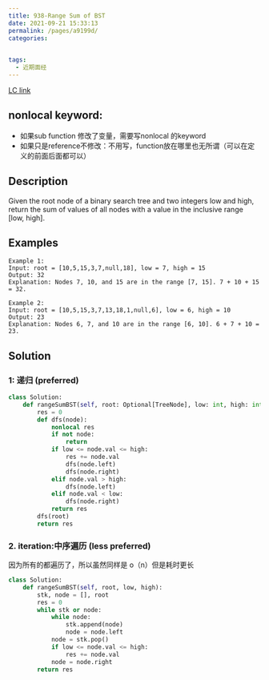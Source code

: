 ```yaml
---
title: 938-Range Sum of BST
date: 2021-09-21 15:33:13
permalink: /pages/a9199d/
categories:
  

tags:
  - 近期面经
---
```

[LC link](https://leetcode.com/problems/range-sum-of-bst/)

## nonlocal keyword:
- 如果sub function 修改了变量，需要写nonlocal 的keyword
- 如果只是reference不修改：不用写，function放在哪里也无所谓（可以在定义的前面后面都可以）

## Description
Given the root node of a binary search tree and two integers low and high, return the sum of values of all nodes with a value in the inclusive range [low, high].

 
## Examples
```
Example 1:
Input: root = [10,5,15,3,7,null,18], low = 7, high = 15
Output: 32
Explanation: Nodes 7, 10, and 15 are in the range [7, 15]. 7 + 10 + 15 = 32.

Example 2:
Input: root = [10,5,15,3,7,13,18,1,null,6], low = 6, high = 10
Output: 23
Explanation: Nodes 6, 7, and 10 are in the range [6, 10]. 6 + 7 + 10 = 23.
```

## Solution
### 1: 递归 (preferred)
```python
class Solution:
    def rangeSumBST(self, root: Optional[TreeNode], low: int, high: int) -> int:
        res = 0
        def dfs(node):
            nonlocal res
            if not node:
                return
            if low <= node.val <= high:
                res += node.val 
                dfs(node.left)
                dfs(node.right)
            elif node.val > high:
                dfs(node.left)
            elif node.val < low:
                dfs(node.right)
            return res
        dfs(root)
        return res
```

### 2. iteration:中序遍历 (less preferred)

因为所有的都遍历了，所以虽然同样是 o（n）但是耗时更长
```python
class Solution:
    def rangeSumBST(self, root, low, high):
        stk, node = [], root
        res = 0
        while stk or node:
            while node:
                stk.append(node)
                node = node.left
            node = stk.pop()
            if low <= node.val <= high:
                res += node.val
            node = node.right
        return res
```     